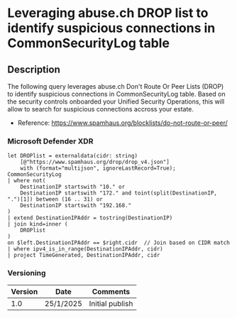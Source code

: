 # Leveraging abuse.ch DROP list to identify suspicious connections in CommonSecurityLog table

## Description

The following query leverages abuse.ch Don't Route Or Peer Lists (DROP) to identify suspicious connections in CommonSecurityLog table. Based on the security controls onboarded your Unified Security Operations, this will allow to search for suspicious connections accross your estate.
- Reference: https://www.spamhaus.org/blocklists/do-not-route-or-peer/

### Microsoft Defender XDR
```
let DROPlist = externaldata(cidr: string)
    [@"https://www.spamhaus.org/drop/drop_v4.json"] 
    with (format="multijson", ignoreLastRecord=True);
CommonSecurityLog
| where not(
    DestinationIP startswith "10." or
    DestinationIP startswith "172." and toint(split(DestinationIP, ".")[1]) between (16 .. 31) or
    DestinationIP startswith "192.168."
)
| extend DestinationIPAddr = tostring(DestinationIP)
| join kind=inner (
    DROPlist
) 
on $left.DestinationIPAddr == $right.cidr  // Join based on CIDR match
| where ipv4_is_in_range(DestinationIPAddr, cidr)
| project TimeGenerated, DestinationIPAddr, cidr
```

### Versioning
| Version       | Date          | Comments                               |
| ------------- |---------------| ---------------------------------------|
| 1.0           | 25/1/2025     | Initial publish                        |
